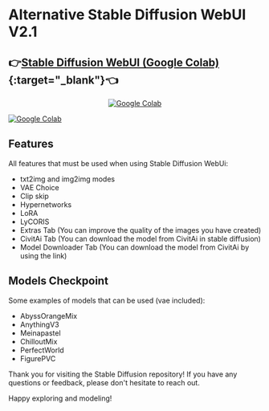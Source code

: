 # **Alternative Stable Diffusion WebUI V2.1**</p>
## 👉[Stable Diffusion WebUI (Google Colab)](https://colab.research.google.com/github/Diaz-AL/Alternative-StableDiffusion/blob/main/Alt_StableDiffusion_V2.1.ipynb){:target="_blank"}👈

<p align="center">
  <a href="https://colab.research.google.com/github/Diaz-AL/Alternative-StableDiffusion/blob/main/Alt_StableDiffusion_V2.1.ipynb" target="_blank">
    <img src="https://img.shields.io/badge/-Google%20Colab-%23F9AB00?style=plastic&logo=google-colab&logoColor=white" alt="Google Colab">
  </a>
</p>

[![Google Colab](https://img.shields.io/badge/-Google%20Colab-%23F9AB00?style=plastic&logo=google-colab&logoColor=white)](https://colab.research.google.com/github/Diaz-AL/Alternative-StableDiffusion/blob/main/Alt_StableDiffusion_V2.1.ipynb)

## Features
All features that must be used when using Stable Diffusion WebUi:
- txt2img and img2img modes
- VAE Choice
- Clip skip
- Hypernetworks
- LoRA
- LyCORIS
- Extras Tab (You can improve the quality of the images you have created)
- CivitAi Tab (You can download the model from CivitAi in stable diffusion)
- Model Downloader Tab (You can download the model from CivitAi by using the link)

## Models Checkpoint
Some examples of models that can be used (vae included):
- AbyssOrangeMix
- AnythingV3
- Meinapastel
- ChilloutMix
- PerfectWorld
- FigurePVC

Thank you for visiting the Stable Diffusion repository! If you have any questions or feedback, please don't hesitate to reach out.

Happy exploring and modeling!
